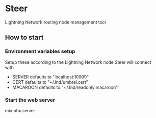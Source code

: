 # Steer

Lightning Network routing node management tool

## How to start

### Environment variables setup

Setup these according to the Lightning Network node Steer will connect with

- SERVER defaults to "localhost:10009"
- CERT defaults to "~/.lnd/umbrel.cert"
- MACAROON defaults to "~/.lnd/readonly.macaroon"

### Start the web server

mix phx.server